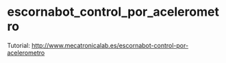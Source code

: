 # escornabot_control_por_acelerometro
 Tutorial: http://www.mecatronicalab.es/escornabot-control-por-acelerometro
